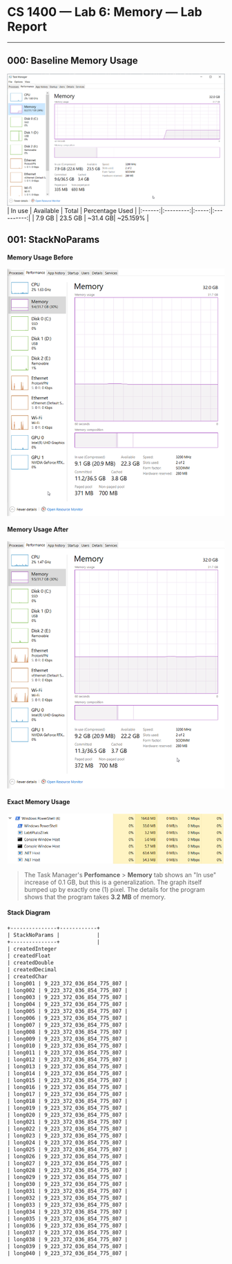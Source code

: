 # CS 1400 — Lab 6: Memory — Lab Report
---
 
## 000: Baseline Memory Usage
![Baseline memory graph.](/labReportScreenshots/000_Memory-Baseline.png "Baseline Memory Graph")
| In use | Available | Total | Percentage Used |
|:------:|:---------:|:-----:|:----------:|
| 7.9 GB | 23.5 GB   | ~31.4 GB| ~25.159% |

## 001: StackNoParams
#### Memory Usage Before
![Before StackNoParams](/labReportScreenshots/001-01_Before.png)
#### Memory Usage After
![After StackNoParams](/labReportScreenshots/001-02_After.png)
#### Exact Memory Usage
![Exact memory usage](/labReportScreenshots/001-03_Exact.png)

> The Task Manager's **Perfomance** > **Memory** tab shows an "In use" increase of 0.1 GB, but this is a generalization. The graph itself bumped up by exactly one (1) pixel. The details for the program shows that the program takes **3.2 MB** of memory.

#### Stack Diagram

```
+---------------+------------+
| StackNoParams |            |
+---------------+            |
| createdInteger
| createdFloat
| createdDouble
| createdDecimal
| createdChar
| long001 | 9_223_372_036_854_775_807 |
| long002 | 9_223_372_036_854_775_807 |
| long003 | 9_223_372_036_854_775_807 |
| long004 | 9_223_372_036_854_775_807 |
| long005 | 9_223_372_036_854_775_807 |
| long006 | 9_223_372_036_854_775_807 |
| long007 | 9_223_372_036_854_775_807 |
| long008 | 9_223_372_036_854_775_807 |
| long009 | 9_223_372_036_854_775_807 |
| long010 | 9_223_372_036_854_775_807 |
| long011 | 9_223_372_036_854_775_807 |
| long012 | 9_223_372_036_854_775_807 |
| long013 | 9_223_372_036_854_775_807 |
| long014 | 9_223_372_036_854_775_807 |
| long015 | 9_223_372_036_854_775_807 |
| long016 | 9_223_372_036_854_775_807 |
| long017 | 9_223_372_036_854_775_807 |
| long018 | 9_223_372_036_854_775_807 |
| long019 | 9_223_372_036_854_775_807 |
| long020 | 9_223_372_036_854_775_807 |
| long021 | 9_223_372_036_854_775_807 |
| long022 | 9_223_372_036_854_775_807 |
| long023 | 9_223_372_036_854_775_807 |
| long024 | 9_223_372_036_854_775_807 |
| long025 | 9_223_372_036_854_775_807 |
| long026 | 9_223_372_036_854_775_807 |
| long027 | 9_223_372_036_854_775_807 |
| long028 | 9_223_372_036_854_775_807 |
| long029 | 9_223_372_036_854_775_807 |
| long030 | 9_223_372_036_854_775_807 |
| long031 | 9_223_372_036_854_775_807 |
| long032 | 9_223_372_036_854_775_807 |
| long033 | 9_223_372_036_854_775_807 |
| long034 | 9_223_372_036_854_775_807 |
| long035 | 9_223_372_036_854_775_807 |
| long036 | 9_223_372_036_854_775_807 |
| long037 | 9_223_372_036_854_775_807 |
| long038 | 9_223_372_036_854_775_807 |
| long039 | 9_223_372_036_854_775_807 |
| long040 | 9_223_372_036_854_775_807 |
```